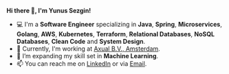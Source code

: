**Hi there 👋, I'm Yunus Sezgin!**

- 💻 I'm a **Software Engineer** specializing in **Java**, **Spring**, **Microservices**, **Golang**, **AWS**, **Kubernetes**, **Terraform**, **Relational Databases**, **NoSQL Databases**, **Clean Code** and **System Design**.
- 🏢 Currently, I'm working at [Axual B.V., Amsterdam](https://axual.com/).
- 🌱 I’m expanding my skill set in **Machine Learning**.
- 📫 You can reach me on [LinkedIn](https://www.linkedin.com/in/ysezgin/) or via [Email](mailto:yunussezgin8@gmail.com).

